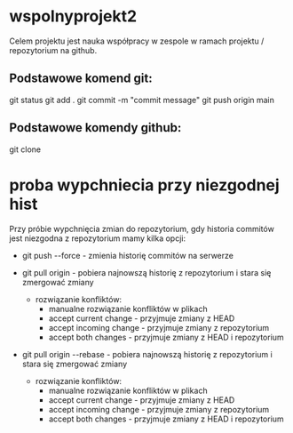 # wspolnyprojekt2

Celem projektu jest nauka współpracy w zespole w ramach projektu / repozytorium na github.

## Podstawowe komend git:

git status
git add .
git commit -m "commit message"
git push origin main

## Podstawowe komendy github:

git clone <url-repo>


# proba wypchniecia przy niezgodnej hist

Przy próbie wypchnięcia zmian do repozytorium, gdy historia commitów jest niezgodna z repozytorium mamy kilka opcji:

- git push --force - zmienia historię commitów na serwerze

- git pull origin <branch> - pobiera najnowszą historię z repozytorium i stara się zmergować zmiany
   - rozwiązanie konfliktów:
      - manualne rozwiązanie konfliktów w plikach
      - accept current change - przyjmuje zmiany z HEAD
      - accept incoming change - przyjmuje zmiany z repozytorium
      - accept both changes - przyjmuje zmiany z HEAD i repozytorium
- git pull origin --rebase - pobiera najnowszą historię z repozytorium i stara się zmergować zmiany
   - rozwiązanie konfliktów:
      - manualne rozwiązanie konfliktów w plikach
      - accept current change - przyjmuje zmiany z HEAD
      - accept incoming change - przyjmuje zmiany z repozytorium
      - accept both changes - przyjmuje zmiany z HEAD i repozytorium


